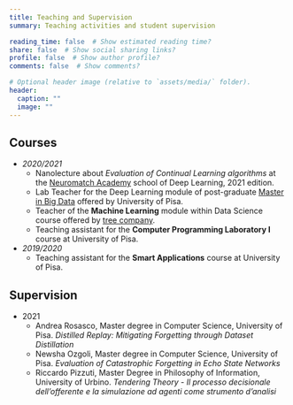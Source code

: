 ```yaml
---
title: Teaching and Supervision
summary: Teaching activities and student supervision

reading_time: false  # Show estimated reading time?
share: false  # Show social sharing links?
profile: false  # Show author profile?
comments: false  # Show comments?

# Optional header image (relative to `assets/media/` folder).
header:
  caption: ""
  image: ""
---
```


## Courses

* _2020/2021_
    + Nanolecture about *Evaluation of Continual Learning algorithms* at the [Neuromatch Academy](https://academy.neuromatch.io/) school of Deep Learning, 2021 edition.
    + Lab Teacher for the Deep Learning module of post-graduate [Master in Big Data](https://www.masterbigdata.it/en) offered by University of Pisa.
    + Teacher of the **Machine Learning** module within Data Science course offered by [tree company](https://tree.it/corso-data-science-machine-learning/).
    + Teaching assistant for the **Computer Programming Laboratory I** course at University of Pisa.
* _2019/2020_ 
    + Teaching assistant for the **Smart Applications** course at University of Pisa.


## Supervision

* 2021
    + Andrea Rosasco, Master degree in Computer Science, University of Pisa.
    *Distilled Replay: Mitigating Forgetting through Dataset Distillation*
    + Newsha Ozgoli, Master degree in Computer Science, University of Pisa.
    *Evaluation of Catastrophic Forgetting in Echo State Networks*
    + Riccardo Pizzuti, Master Degree in Philosophy of Information, University of Urbino.
    *Tendering Theory - Il processo decisionale dell’offerente e la simulazione ad agenti come strumento d’analisi*